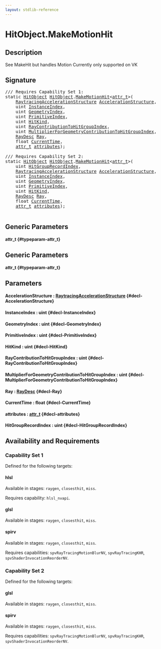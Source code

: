 ```yaml
---
layout: stdlib-reference
---
```


# HitObject\.MakeMotionHit

## Description

See MakeHit but handles Motion
Currently only supported on VK




## Signature 

<pre>
/// Requires Capability Set 1:
<span class='code_keyword'>static</span> <a href="/stdlib-reference/types/HitObject/index" class="code_type">HitObject</a> <a href="/stdlib-reference/types/HitObject/index" class="code_type">HitObject</a>.<a href="/stdlib-reference/types/HitObject/MakeMotionHit">MakeMotionHit</a>&lt;<a href="/stdlib-reference/types/HitObject/MakeMotionHit#typeparam-attr_t" class="code_type">attr_t</a>&gt;(
    <a href="/stdlib-reference/types/RaytracingAccelerationStructure/index" class="code_type">RaytracingAccelerationStructure</a> <a href="/stdlib-reference/types/HitObject/MakeMotionHit#decl-AccelerationStructure" class="code_param">AccelerationStructure</a>,
    uint <a href="/stdlib-reference/types/HitObject/MakeMotionHit#decl-InstanceIndex" class="code_param">InstanceIndex</a>,
    uint <a href="/stdlib-reference/types/HitObject/MakeMotionHit#decl-GeometryIndex" class="code_param">GeometryIndex</a>,
    uint <a href="/stdlib-reference/types/HitObject/MakeMotionHit#decl-PrimitiveIndex" class="code_param">PrimitiveIndex</a>,
    uint <a href="/stdlib-reference/types/HitObject/MakeMotionHit#decl-HitKind" class="code_param">HitKind</a>,
    uint <a href="/stdlib-reference/types/HitObject/MakeMotionHit#decl-RayContributionToHitGroupIndex" class="code_param">RayContributionToHitGroupIndex</a>,
    uint <a href="/stdlib-reference/types/HitObject/MakeMotionHit#decl-MultiplierForGeometryContributionToHitGroupIndex" class="code_param">MultiplierForGeometryContributionToHitGroupIndex</a>,
    <a href="/stdlib-reference/types/RayDesc/index" class="code_type">RayDesc</a> <a href="/stdlib-reference/types/HitObject/MakeMotionHit#decl-Ray" class="code_param">Ray</a>,
    float <a href="/stdlib-reference/types/HitObject/MakeMotionHit#decl-CurrentTime" class="code_param">CurrentTime</a>,
    <a href="/stdlib-reference/types/HitObject/MakeMotionHit#typeparam-attr_t" class="code_type">attr_t</a> <a href="/stdlib-reference/types/HitObject/MakeMotionHit#decl-attributes" class="code_param">attributes</a>);

/// Requires Capability Set 2:
<span class='code_keyword'>static</span> <a href="/stdlib-reference/types/HitObject/index" class="code_type">HitObject</a> <a href="/stdlib-reference/types/HitObject/index" class="code_type">HitObject</a>.<a href="/stdlib-reference/types/HitObject/MakeMotionHit">MakeMotionHit</a>&lt;<a href="/stdlib-reference/types/HitObject/MakeMotionHit#typeparam-attr_t" class="code_type">attr_t</a>&gt;(
    uint <a href="/stdlib-reference/types/HitObject/MakeMotionHit#decl-HitGroupRecordIndex" class="code_param">HitGroupRecordIndex</a>,
    <a href="/stdlib-reference/types/RaytracingAccelerationStructure/index" class="code_type">RaytracingAccelerationStructure</a> <a href="/stdlib-reference/types/HitObject/MakeMotionHit#decl-AccelerationStructure" class="code_param">AccelerationStructure</a>,
    uint <a href="/stdlib-reference/types/HitObject/MakeMotionHit#decl-InstanceIndex" class="code_param">InstanceIndex</a>,
    uint <a href="/stdlib-reference/types/HitObject/MakeMotionHit#decl-GeometryIndex" class="code_param">GeometryIndex</a>,
    uint <a href="/stdlib-reference/types/HitObject/MakeMotionHit#decl-PrimitiveIndex" class="code_param">PrimitiveIndex</a>,
    uint <a href="/stdlib-reference/types/HitObject/MakeMotionHit#decl-HitKind" class="code_param">HitKind</a>,
    <a href="/stdlib-reference/types/RayDesc/index" class="code_type">RayDesc</a> <a href="/stdlib-reference/types/HitObject/MakeMotionHit#decl-Ray" class="code_param">Ray</a>,
    float <a href="/stdlib-reference/types/HitObject/MakeMotionHit#decl-CurrentTime" class="code_param">CurrentTime</a>,
    <a href="/stdlib-reference/types/HitObject/MakeMotionHit#typeparam-attr_t" class="code_type">attr_t</a> <a href="/stdlib-reference/types/HitObject/MakeMotionHit#decl-attributes" class="code_param">attributes</a>);

</pre>

## Generic Parameters

#### attr\_t {#typeparam-attr_t}

## Generic Parameters

#### attr\_t {#typeparam-attr_t}

## Parameters

#### AccelerationStructure  : [RaytracingAccelerationStructure](/stdlib-reference/types/RaytracingAccelerationStructure/index) {#decl-AccelerationStructure}
#### InstanceIndex  : uint {#decl-InstanceIndex}
#### GeometryIndex  : uint {#decl-GeometryIndex}
#### PrimitiveIndex  : uint {#decl-PrimitiveIndex}
#### HitKind  : uint {#decl-HitKind}
#### RayContributionToHitGroupIndex  : uint {#decl-RayContributionToHitGroupIndex}
#### MultiplierForGeometryContributionToHitGroupIndex  : uint {#decl-MultiplierForGeometryContributionToHitGroupIndex}
#### Ray  : [RayDesc](/stdlib-reference/types/RayDesc/index) {#decl-Ray}
#### CurrentTime  : float {#decl-CurrentTime}
#### attributes  : [attr\_t](/stdlib-reference/types/HitObject/MakeMotionHit#typeparam-attr_t) {#decl-attributes}
#### HitGroupRecordIndex  : uint {#decl-HitGroupRecordIndex}

## Availability and Requirements

### Capability Set 1

Defined for the following targets:

#### hlsl
Available in stages: `raygen`, `closesthit`, `miss`.

Requires capability: `hlsl_nvapi`.
#### glsl
Available in stages: `raygen`, `closesthit`, `miss`.

#### spirv
Available in stages: `raygen`, `closesthit`, `miss`.

Requires capabilities: `spvRayTracingMotionBlurNV`, `spvRayTracingKHR`, `spvShaderInvocationReorderNV`.

### Capability Set 2

Defined for the following targets:

#### glsl
Available in stages: `raygen`, `closesthit`, `miss`.

#### spirv
Available in stages: `raygen`, `closesthit`, `miss`.

Requires capabilities: `spvRayTracingMotionBlurNV`, `spvRayTracingKHR`, `spvShaderInvocationReorderNV`.


